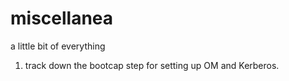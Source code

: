 # miscellanea
a little bit of everything

1) track down the bootcap step for setting up OM and Kerberos.

